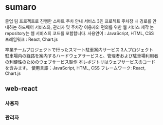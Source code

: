 # sumaro
졸업 팀 프로젝트로 진행한 스마트 주차 안내 서비스
3인 프로젝트
주차장 내 경로를 안내하는 하드웨어 서비스와, 관리자 및 주차장 이용자의 편의를 위한 웹 서비스 제작
본 repository는 웹 서비스의 코드를 포함합니다.
사용언어 : JavaScript, HTML, CSS
프레임워크 : React, Chart.js

卒業チームプロジェクトで行ったスマート駐車案内サービス
3人プロジェクト
駐車場内の経路を案内するハードウェアサービスと、管理者および駐車場利用者の利便性のためのウェブサービス製作
本レポジトリはウェブサービスのコードを含みます。
使用言語：JavaScript, HTML, CSS
フレームワーク: React, Chart.js




## web-react

### 사용자

### 관리자

